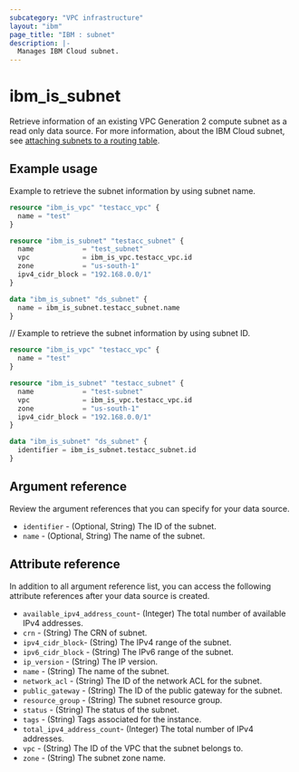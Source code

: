 ```yaml
---
subcategory: "VPC infrastructure"
layout: "ibm"
page_title: "IBM : subnet"
description: |-
  Manages IBM Cloud subnet.
---
```


# ibm_is_subnet
Retrieve information of an existing VPC Generation 2 compute subnet as a read only data source. For more information, about the IBM Cloud subnet, see [attaching subnets to a routing table](https://cloud.ibm.com/docs/vpc?topic=vpc-attach-subnets-routing-table).


## Example usage
Example to retrieve the subnet information by using subnet name.

```terraform
resource "ibm_is_vpc" "testacc_vpc" {
  name = "test"
}

resource "ibm_is_subnet" "testacc_subnet" {
  name            = "test_subnet"
  vpc             = ibm_is_vpc.testacc_vpc.id
  zone            = "us-south-1"
  ipv4_cidr_block = "192.168.0.0/1"
}

data "ibm_is_subnet" "ds_subnet" {
  name = ibm_is_subnet.testacc_subnet.name
}

```
// Example to retrieve the subnet information by using subnet ID.

```terraform
resource "ibm_is_vpc" "testacc_vpc" {
  name = "test"
}

resource "ibm_is_subnet" "testacc_subnet" {
  name            = "test-subnet"
  vpc             = ibm_is_vpc.testacc_vpc.id
  zone            = "us-south-1"
  ipv4_cidr_block = "192.168.0.0/1"
}

data "ibm_is_subnet" "ds_subnet" {
  identifier = ibm_is_subnet.testacc_subnet.id
}

```

## Argument reference
Review the argument references that you can specify for your data source. 

- `identifier` - (Optional, String) The ID of the subnet.
- `name` - (Optional, String) The name of the subnet.

## Attribute reference
In addition to all argument reference list, you can access the following attribute references after your data source is created. 

- `available_ipv4_address_count`- (Integer) The total number of available IPv4 addresses.
- `crn` - (String) The CRN of subnet.
- `ipv4_cidr_block`-  (String) The IPv4 range of the subnet.
- `ipv6_cidr_block` - (String) The IPv6 range of the subnet.
- `ip_version` - (String) The IP version.
- `name` - (String) The name of the subnet.
- `network_acl` - (String) The ID of the network ACL for the subnet.
- `public_gateway` - (String) The ID of the public gateway for the subnet.
- `resource_group` - (String) The subnet resource group.
- `status` - (String) The status of the subnet.
- `tags`  - (String) Tags associated for the instance.
- `total_ipv4_address_count`- (Integer) The total number of IPv4 addresses.
- `vpc` - (String) The ID of the VPC that the subnet belongs to.
- `zone` - (String) The subnet zone name.
